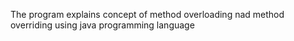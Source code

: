 The program explains concept of method overloading nad method overriding using java programming language
